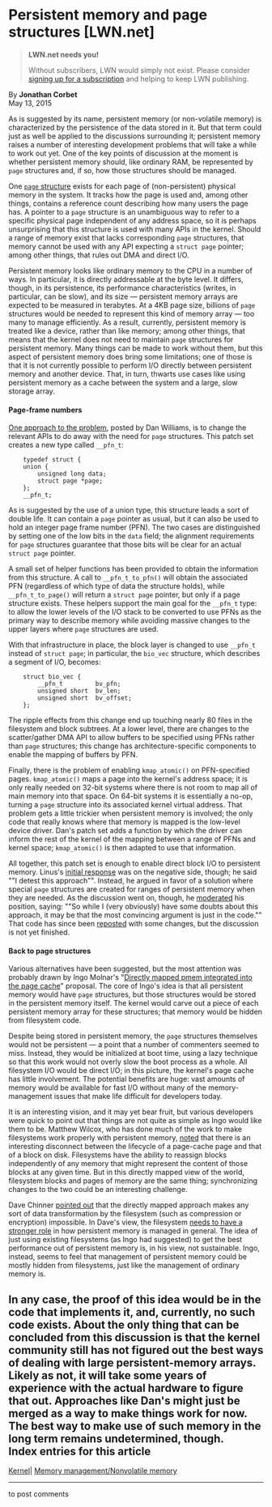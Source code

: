 # Persistent memory and page structures [LWN.net]

> **LWN.net needs you!**
> 
> Without subscribers, LWN would simply not exist. Please consider [signing up for a subscription](/Promo/nst-nag2/subscribe) and helping to keep LWN publishing. 

By **Jonathan Corbet**  
May 13, 2015 

As is suggested by its name, persistent memory (or non-volatile memory) is characterized by the persistence of the data stored in it. But that term could just as well be applied to the discussions surrounding it; persistent memory raises a number of interesting development problems that will take a while to work out yet. One of the key points of discussion at the moment is whether persistent memory should, like ordinary RAM, be represented by `page` structures and, if so, how those structures should be managed. 

One [`page` structure](/Articles/565097/) exists for each page of (non-persistent) physical memory in the system. It tracks how the page is used and, among other things, contains a reference count describing how many users the page has. A pointer to a `page` structure is an unambiguous way to refer to a specific physical page independent of any address space, so it is perhaps unsurprising that this structure is used with many APIs in the kernel. Should a range of memory exist that lacks corresponding `page` structures, that memory cannot be used with any API expecting a `struct page` pointer; among other things, that rules out DMA and direct I/O. 

Persistent memory looks like ordinary memory to the CPU in a number of ways. In particular, it is directly addressable at the byte level. It differs, though, in its persistence, its performance characteristics (writes, in particular, can be slow), and its size — persistent memory arrays are expected to be measured in terabytes. At a 4KB page size, billions of `page` structures would be needed to represent this kind of memory array — too many to manage efficiently. As a result, currently, persistent memory is treated like a device, rather than like memory; among other things, that means that the kernel does not need to maintain `page` structures for persistent memory. Many things can be made to work without them, but this aspect of persistent memory does bring some limitations; one of those is that it is not currently possible to perform I/O directly between persistent memory and another device. That, in turn, thwarts use cases like using persistent memory as a cache between the system and a large, slow storage array. 

#### Page-frame numbers

[One approach to the problem](/Articles/643437/), posted by Dan Williams, is to change the relevant APIs to do away with the need for `page` structures. This patch set creates a new type called `__pfn_t`: 
    
    
        typedef struct {
    	union {
    	    unsigned long data;
    	    struct page *page;
    	};
        __pfn_t;
    

As is suggested by the use of a union type, this structure leads a sort of double life. It can contain a `page` pointer as usual, but it can also be used to hold an integer page frame number (PFN). The two cases are distinguished by setting one of the low bits in the `data` field; the alignment requirements for `page` structures guarantee that those bits will be clear for an actual `struct page` pointer. 

A small set of helper functions has been provided to obtain the information from this structure. A call to `__pfn_t_to_pfn()` will obtain the associated PFN (regardless of which type of data the structure holds), while `__pfn_t_to_page()` will return a `struct page` pointer, but only if a page structure exists. These helpers support the main goal for the `__pfn_t` type: to allow the lower levels of the I/O stack to be converted to use PFNs as the primary way to describe memory while avoiding massive changes to the upper layers where `page` structures are used. 

With that infrastructure in place, the block layer is changed to use `__pfn_t` instead of `struct page`; in particular, the `bio_vec` structure, which describes a segment of I/O, becomes: 
    
    
        struct bio_vec {
            __pfn_t         bv_pfn;
            unsigned short  bv_len;
            unsigned short  bv_offset;
        };
    

The ripple effects from this change end up touching nearly 80 files in the filesystem and block subtrees. At a lower level, there are changes to the scatter/gather DMA API to allow buffers to be specified using PFNs rather than `page` structures; this change has architecture-specific components to enable the mapping of buffers by PFN. 

Finally, there is the problem of enabling `kmap_atomic()` on PFN-specified pages. `kmap_atomic()` maps a page into the kernel's address space; it is only really needed on 32-bit systems where there is not room to map all of main memory into that space. On 64-bit systems it is essentially a no-op, turning a `page` structure into its associated kernel virtual address. That problem gets a little trickier when persistent memory is involved; the only code that really knows where that memory is mapped is the low-level device driver. Dan's patch set adds a function by which the driver can inform the rest of the kernel of the mapping between a range of PFNs and kernel space; `kmap_atomic()` is then adapted to use that information. 

All together, this patch set is enough to enable direct block I/O to persistent memory. Linus's [initial response](/Articles/644112/) was on the negative side, though; he said ""I detest this approach"". Instead, he argued in favor of a solution where special `page` structures are created for ranges of persistent memory when they are needed. As the discussion went on, though, he [moderated](/Articles/644113/) his position, saying: ""So while I (very obviously) have some doubts about this approach, it may be that the most convincing argument is just in the code."" That code has since been [reposted](/Articles/643998/) with some changes, but the discussion is not yet finished. 

#### Back to page structures

Various alternatives have been suggested, but the most attention was probably drawn by Ingo Molnar's "[Directly mapped pmem integrated into the page cache](/Articles/644114/)" proposal. The core of Ingo's idea is that all persistent memory would have `page` structures, but those structures would be stored in the persistent memory itself. The kernel would carve out a piece of each persistent memory array for these structures; that memory would be hidden from filesystem code. 

Despite being stored in persistent memory, the `page` structures themselves would not be persistent — a point that a number of commenters seemed to miss. Instead, they would be initialized at boot time, using a lazy technique so that this work would not overly slow the boot process as a whole. All filesystem I/O would be direct I/O; in this picture, the kernel's page cache has little involvement. The potential benefits are huge: vast amounts of memory would be available for fast I/O without many of the memory-management issues that make life difficult for developers today. 

It is an interesting vision, and it may yet bear fruit, but various developers were quick to point out that things are not quite as simple as Ingo would like them to be. Matthew Wilcox, who has done much of the work to make filesystems work properly with persistent memory, [noted](/Articles/644117/) that there is an interesting disconnect between the lifecycle of a page-cache page and that of a block on disk. Filesystems have the ability to reassign blocks independently of any memory that might represent the content of those blocks at any given time. But in this directly mapped view of the world, filesystem blocks and pages of memory are the same thing; synchronizing changes to the two could be an interesting challenge. 

Dave Chinner [pointed out](/Articles/644118/) that the directly mapped approach makes any sort of data transformation by the filesystem (such as compression or encryption) impossible. In Dave's view, the filesystem [needs to have a stronger role](/Articles/644120/) in how persistent memory is managed in general. The idea of just using existing filesystems (as Ingo had suggested) to get the best performance out of persistent memory is, in his view, not sustainable. Ingo, instead, seems to feel that management of persistent memory could be mostly hidden from filesystems, just like the management of ordinary memory is. 

In any case, the proof of this idea would be in the code that implements it, and, currently, no such code exists. About the only thing that can be concluded from this discussion is that the kernel community still has not figured out the best ways of dealing with large persistent-memory arrays. Likely as not, it will take some years of experience with the actual hardware to figure that out. Approaches like Dan's might just be merged as a way to make things work for now. The best way to make use of such memory in the long term remains undetermined, though.  
Index entries for this article  
---  
[Kernel](/Kernel/Index)| [Memory management/Nonvolatile memory](/Kernel/Index#Memory_management-Nonvolatile_memory)  
  


* * *

to post comments 
